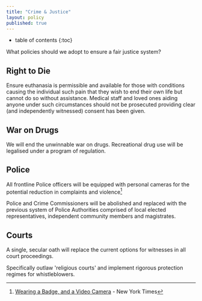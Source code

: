 ```yaml
---
title: "Crime & Justice"
layout: policy
published: true
---
```

* table of contents 
{:toc}

What policies should we adopt to ensure a fair justice system?

## Right to Die

Ensure euthanasia is permissible and available for those with conditions causing the individual such pain that they wish to end their own life but cannot do so without assistance. Medical staff and loved ones aiding anyone under such circumstances should not be prosecuted providing clear (and independently witnessed) consent has been given.

## War on Drugs

We will end the unwinnable war on drugs. Recreational drug use will be legalised under a program of regulation.

## Police

All frontline Police officers will be equipped with personal cameras for the potential reduction in complaints and violence[^1]

Police and Crime Commissioners will be abolished and replaced with the previous system of Police Authorities comprised of local elected representatives, independent community members and magistrates.

## Courts

A single, secular oath will replace the current options for witnesses in all court proceedings.

Specifically outlaw 'religious courts' and implement rigorous protection regimes for whistleblowers.


[^1]: [Wearing a Badge, and a Video Camera](http://mobile.nytimes.com/2013/04/07/business/wearable-video-cameras-for-police-officers.html?_r=0) - New York Times
